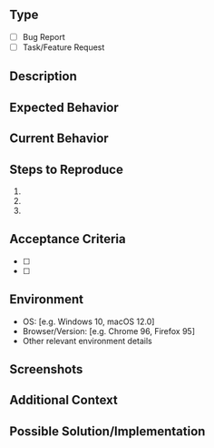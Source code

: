 ## Type
<!-- Select one by changing [ ] to [x] -->
- [ ] Bug Report
- [ ] Task/Feature Request

## Description
<!-- Provide a clear and concise description of the issue or task -->

## Expected Behavior
<!-- For bugs: Describe what you expected to happen -->
<!-- For tasks: Describe the desired outcome -->

<!-- Bug Report Specific Section - Remove if this is a task -->
## Current Behavior
<!-- Describe what actually happened -->

## Steps to Reproduce
<!-- Remove this section if this is a task -->
1. <!-- First Step -->
2. <!-- Second Step -->
3. <!-- and so on... -->

<!-- Task Specific Section - Remove if this is a bug report -->
## Acceptance Criteria
<!-- List the requirements that must be met for this task to be completed -->
- [ ] <!-- Criterion 1 -->
- [ ] <!-- Criterion 2 -->

## Environment
<!-- Remove this section if not applicable -->
- OS: [e.g. Windows 10, macOS 12.0]
- Browser/Version: [e.g. Chrome 96, Firefox 95]
- Other relevant environment details

## Screenshots
<!-- If applicable, add screenshots to help explain your problem/task -->

## Additional Context
<!-- Add any other context about the issue here -->

## Possible Solution/Implementation
<!-- Not required, but suggest an approach or implementation strategy -->
